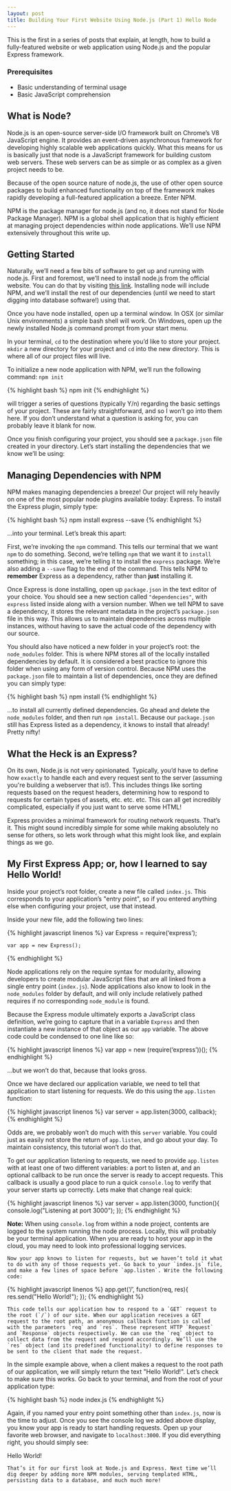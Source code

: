 ```yaml
---
layout: post
title: Building Your First Website Using Node.js (Part 1) Hello Node
---
```


This is the first in a series of posts that explain, at length, how to build a fully-featured website or web application using Node.js and the popular Express framework.

### Prerequisites

* Basic understanding of terminal usage
* Basic JavaScript comprehension

## What is Node?

Node.js is an open-source server-side I/O framework built on Chrome’s V8 JavaScript engine. It provides an event-driven asynchronous framework for developing highly scalable web applications quickly. What this means for us is basically just that node is a JavaScript framework for building custom web servers. These web servers can be as simple or as complex as a given project needs to be.

Because of the open source nature of node.js, the use of other open source packages to build enhanced functionality on top of the framework makes rapidly developing a full-featured application a breeze. Enter NPM.

NPM is the package manager for node.js (and no, it does not stand for Node Package Manager). NPM is a global shell application that is highly efficient at managing project dependencies within node applications. We’ll use NPM extensively throughout this write up.

## Getting Started

Naturally, we’ll need a few bits of software to get up and running with node.js. First and foremost, we’ll need to install node.js from the official website. You can do that by visiting [this link](http://nodejs.org/download/). Installing node will include NPM, and we’ll install the rest of our dependencies (until we need to start digging into database software!) using that.

Once you have node installed, open up a terminal window. In OSX (or similar Unix environments) a simple bash shell will work. On Windows, open up the newly installed Node.js command prompt from your start menu.

In your terminal, `cd` to the destination where you’d like to store your project. `mkdir` a new directory for your project and `cd` into the new directory. This is where all of our project files will live.

To initialize a new node application with NPM, we’ll run the following command: `npm init`

{% highlight bash %}
	npm init 
{% endhighlight %}

will trigger a series of questions (typically Y/n) regarding the basic settings of your project. These are fairly straightforward, and so I won’t go into them here. If you don’t understand what a question is asking for, you can probably leave it blank for now.

Once you finish configuring your project, you should see a `package.json` file created in your directory. Let’s start installing the dependencies that we know we’ll be using:

## Managing Dependencies with NPM

NPM makes managing dependencies a breeze! Our project will rely heavily on one of the most popular node plugins available today: Express. To install the Express plugin, simply type:

{% highlight bash %}
npm install express --save
{% endhighlight %}

...into your terminal. Let’s break this apart:

First, we’re invoking the `npm` command. This tells our terminal that we want `npm` to do something. Second, we’re telling `npm` that we want it to `install` something; in this case, we’re telling it to install the `express` package. We’re also adding a `--save` flag to the end of the command. This tells NPM to **remember** Express as a dependency, rather than **just** installing it. 

Once Express is done installing, open up `package.json` in the text editor of your choice. You should see a new section called `"dependencies"`, with `express` listed inside along with a version number. When we tell NPM to save a dependency, it stores the relevant metadata in the project’s `package.json` file in this way. This allows us to maintain dependencies across multiple instances, without having to save the actual code of the dependency with our source. 

You should also have noticed a new folder in your project’s root: the `node_modules` folder. This is where NPM stores all of the locally installed dependencies by default. It is considered a best practice to ignore this folder when using any form of version control. Because NPM uses the `package.json` file to maintain a list of dependencies, once they are defined you can simply type: 

{% highlight bash %}
npm install
{% endhighlight %}

...to install all currently defined dependencies. Go ahead and delete the `node_modules` folder, and then run `npm install`. Because our `package.json` still has Express listed as a dependency, it knows to install that already! Pretty nifty!

## What the Heck is an Express?

On its own, Node.js is not very opinionated. Typically, you’d have to define how `exactly` to handle each and every request sent to the server (assuming you're building a webserver that is!). This includes things like sorting requests based on the request headers, determining how to respond to requests for certain types of assets, etc. etc. etc. This can all get incredibly complicated, especially if you just want to serve some HTML!

Express provides a minimal framework for routing network requests. That’s it. This might sound incredibly simple for some while making absolutely no sense for others, so lets work through what this might look like, and explain things as we go.

## My First Express App; or, how I learned to say Hello World!

Inside your project’s root folder, create a new file called `index.js`. This corresponds to your application’s "entry point", so if you entered anything else when configuring your project, use that instead.

Inside your new file, add the following two lines:

{% highlight javascript linenos %}
	var Express = require(‘express’);

	var app = new Express();
{% endhighlight %}

Node applications rely on the require syntax for modularity, allowing developers to create modular JavaScript files that are all linked from a single entry point (`index.js`). Node applications also know to look in the `node_modules` folder by default, and will only include relatively pathed requires if no corresponding `node_module` is found.

Because the Express module ultimately exports a JavaScript class definition, we’re going to capture that in a variable `Express` and then instantiate a new instance of that object as our `app` variable. The above code could be condensed to one line like so:

{% highlight javascript linenos %}
var app = new (require(‘express’))();
{% endhighlight %}

...but we won’t do that, because that looks gross.

Once we have declared our application variable, we need to tell that application to start listening for requests. We do this using the `app.listen` function:

{% highlight javascript linenos %}
var server = app.listen(3000, callback);
{% endhighlight %}

Odds are, we probably won’t do much with this `server` variable. You could just as easily not store the return of `app.listen`, and go about your day. To maintain consistency, this tutorial won’t do that.

To get our application listening to requests, we need to provide `app.listen` with at least one of two different variables: a port to listen at, and an optional callback to be run once the server is ready to accept requests. This callback is usually a good place to run a quick `console.log` to verify that your server starts up correctly. Lets make that change real quick:

{% highlight javascript linenos %}
var server = app.listen(3000, function(){
	console.log("Listening at port 3000");
});
{% endhighlight %}

**Note:** When using `console.log` from within a node project, contents are logged to the system running the node process. Locally, this will probably be your terminal application. When you are ready to host your app in the cloud, you may need to look into professional logging services.

	Now your app knows to listen for requests, but we haven’t told it what to do with any of those requests yet. Go back to your `index.js` file, and make a few lines of space before `app.listen`. Write the following code:

{% highlight javascript linenos %}
app.get(‘/’, function(req, res){
	res.send("Hello World!");
});
{% endhighlight %}

	This code tells our application how to respond to a `GET` request to the root (`/`) of our site. When our application receives a GET request to the root path, an anonymous callback function is called with the parameters `req` and `res`. These represent HTTP `Request` and `Response` objects respectively. We can use the `req` object to collect data from the request and respond accordingly. We’ll use the `res` object (and its predefined functionality) to define responses to be sent to the client that made the request.

In the simple example above, when a client makes a request to the root path of our application, we will simply return the text "Hello World!". Let’s check to make sure this works. Go back to your terminal, and from the root of your application type:

{% highlight bash %}
node index.js
{% endhighlight %}

Again, if you named your entry point something other than `index.js`, now is the time to adjust. Once you see the console log we added above display, you know your app is ready to start handling requests. Open up your favorite web browser, and navigate to `localhost:3000`. If you did everything right, you should simply see:

Hello World!

	That’s it for our first look at Node.js and Express. Next time we’ll dig deeper by adding more NPM modules, serving templated HTML, persisting data to a database, and much much more!


